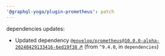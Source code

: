 ```yaml
---
'@graphql-yoga/plugin-prometheus': patch
---
```

dependencies updates:
  - Updated dependency [`@envelop/prometheus@10.0.0-alpha-20240429133416-6ed19f38`
    ↗︎](https://www.npmjs.com/package/@envelop/prometheus/v/10.0.0) (from `^9.4.0`, in
    `dependencies`)
